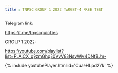 ```yaml
---
title : TNPSC GROUP 1 2022 TARGET-4 FREE TEST
---
```


Telegram link:

https://t.me/tnpscquickies

GROUP 1 2022:

https://youtube.com/playlist?list=PLAiCX_g9zmGhq80VyV88NsvWM4DNfBJm-



{% include youtubePlayer.html id='CuaeHLpd2Vk' %}
